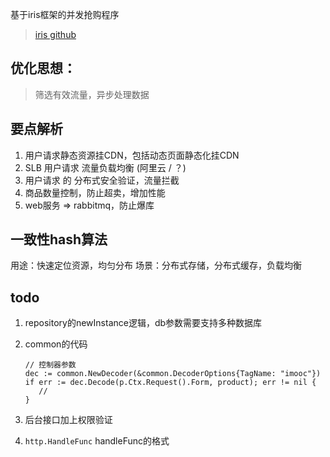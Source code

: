 基于iris框架的并发抢购程序

> <a href="https://github.com/kataras/iris"> iris github</a>

## 优化思想：
> 筛选有效流量，异步处理数据

## 要点解析
1. 用户请求静态资源挂CDN，包括动态页面静态化挂CDN
2. SLB 用户请求 流量负载均衡 (阿里云 / ？)
3. 用户请求 的 分布式安全验证，流量拦截
4. 商品数量控制，防止超卖，增加性能
5. web服务 => rabbitmq，防止爆库

## 一致性hash算法
用途：快速定位资源，均匀分布
场景：分布式存储，分布式缓存，负载均衡


## todo
1. repository的newInstance逻辑，db参数需要支持多种数据库
2. common的代码
    ```
    // 控制器参数
    dec := common.NewDecoder(&common.DecoderOptions{TagName: "imooc"})
    if err := dec.Decode(p.Ctx.Request().Form, product); err != nil {
       //  
    }
    ```
3. 后台接口加上权限验证

4. `http.HandleFunc` handleFunc的格式


